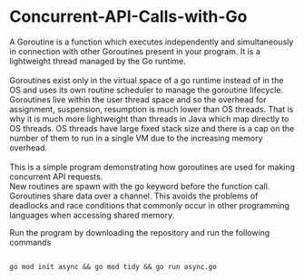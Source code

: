 # Concurrent-API-Calls-with-Go
A Goroutine is a function which executes independently and simultaneously in connection with other Goroutines present in your program. It is a lightweight thread managed by the Go runtime.
<br>
<br>
Goroutines exist only in the virtual space of a go runtime instead of in the OS and uses its own routine scheduler to manage the goroutine lifecycle. Goroutines live within the user thread space and so the overhead for assignment, suspension, resumption is much lower than OS threads. That is why it is much more lightweight than threads in Java which map directly to OS threads. OS threads have large fixed stack size and there is a cap on the number of them to run in a single VM due to the increasing memory overhead.
<br> 
<br>
 This is a simple program demonstrating how goroutines are used for making concurrent API requests. <br>
 New routines are spawn with the go keyword before the function call. Goroutines share data over a channel. This avoids the problems of deadlocks and race conditions that commonly occur in other programming languages when accessing shared memory.
 
Run the program by downloading the repository and run the following commands
```shell

go mod init async && go mod tidy && go run async.go
```

